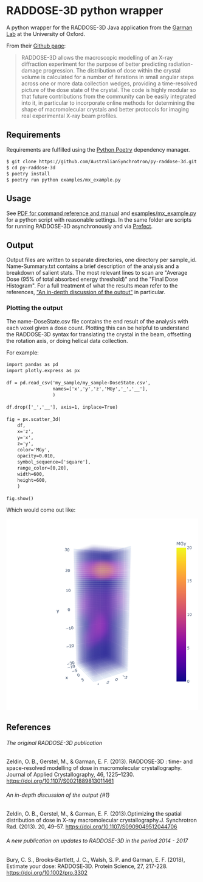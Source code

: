 # RADDOSE-3D python wrapper
A python wrapper for the RADDOSE-3D Java application from the [Garman Lab](https://www.bioch.ox.ac.uk/garmangroup) at the University of Oxford.

From their [Github page](https://github.com/GarmanGroup/RADDOSE-3D):
>RADDOSE-3D allows the macroscopic modelling of an X-ray diffraction experiment for the purpose of better predicting radiation-damage progression. The distribution of dose within the crystal volume is calculated for a number of iterations in small angular steps across one or more data collection wedges, providing a time-resolved picture of the dose state of the crystal. The code is highly modular so that future contributions from the community can be easily integrated into it, in particular to incorporate online methods for determining the shape of macromolecular crystals and better protocols for imaging real experimental X-ray beam profiles.

## Requirements
Requirements are fulfilled using the [Python Poetry](https://python-poetry.org/) dependency manager.
```
$ git clone https://github.com/AustralianSynchrotron/py-raddose-3d.git
$ cd py-raddose-3d
$ poetry install
$ poetry run python examples/mx_example.py
```


## Usage
See [PDF for command reference and manual](RADDOSE-3D-user-guide.pdf) and [examples/mx_example.py](examples/mx_example.py) for a python script with reasonable settings. In the same folder are scripts for running RADDOSE-3D asynchronously and via [Prefect](https://www.prefect.io/).

## Output
Output files are written to separate directories, one directory per sample_id. Name-Summary.txt contains a brief description of the analysis and a breakdown of salient stats. The most relevant lines to scan are "Average Dose (95% of total absorbed energy threshold)" and the "Final Dose Histogram". For a full treatment of what the results mean refer to the references, ["An in-depth discussion of the output"](#1) in particular.

### Plotting the output
The name-DoseState.csv file contains the end result of the analysis with each voxel given a dose count. Plotting this can be helpful to understand the RADDOSE-3D syntax for translating the crystal in the beam, offsetting the rotation axis, or doing helical data collection.

For example:

```
import pandas as pd
import plotly.express as px

df = pd.read_csv('my_sample/my_sample-DoseState.csv',
                 names=['x','y','z','MGy','_','__'],
                 )

df.drop(['_','__'], axis=1, inplace=True)

fig = px.scatter_3d(
    df,
    x='z',
    y='x',
    z='y',
    color='MGy',
    opacity=0.010,
    symbol_sequence=['square'],
    range_color=[0,20],
    width=600,
    height=600,
    )

fig.show()
```

Which would come out like:

![3Dplot](examples/3Dplot.png)

## References
###### The original RADDOSE-3D publication
Zeldin, O. B., Gerstel, M., & Garman, E. F. (2013). RADDOSE-3D : time- and space-resolved modelling of dose in macromolecular crystallography. Journal of Applied Crystallography, 46, 1225–1230. https://doi.org/10.1107/S0021889813011461

###### An in-depth discussion of the output {#1}
Zeldin, O. B., Gerstel, M., & Garman, E. F. (2013).Optimizing the spatial distribution of dose in X-ray macromolecular crystallography.J. Synchrotron Rad. (2013). 20, 49–57. https://doi.org/10.1107/S0909049512044706

###### A new publication on updates to RADDOSE-3D in the period 2014 - 2017
Bury, C. S., Brooks‐Bartlett, J. C., Walsh, S. P. and Garman, E. F. (2018), Estimate your dose: RADDOSE‐3D. Protein Science, 27, 217-228. https://doi.org/10.1002/pro.3302
